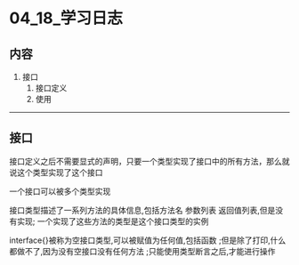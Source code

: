 # 04_18_学习日志

## 内容

1. 接口
   1. 接口定义
   2. 使用


---

## 接口

接口定义之后不需要显式的声明，只要一个类型实现了接口中的所有方法，那么就说这个类型实现了这个接口

一个接口可以被多个类型实现

接口类型描述了一系列方法的具体信息,包括方法名 参数列表 返回值列表,但是没有实现;
一个实现了这些方法的类型是这个接口类型的实例

interface{}被称为空接口类型,可以被赋值为任何值,包括函数
;但是除了打印,什么都做不了,因为没有空接口没有任何方法
;只能使用类型断言之后,才能进行操作
